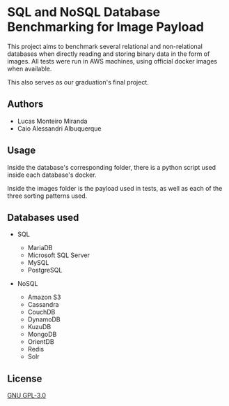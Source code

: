 # SQL and NoSQL Database Benchmarking for Image Payload

This project aims to benchmark several relational and non-relational databases when directly reading and storing binary data in the form of images. All tests were run in AWS machines, using official docker images when available.

This also serves as our graduation's final project.

## Authors

- Lucas Monteiro Miranda
- Caio Alessandri Albuquerque

## Usage

Inside the database's corresponding folder, there is a python script used inside each database's docker.

Inside the images folder is the payload used in tests, as well as each of the three sorting patterns used.

## Databases used

- SQL
    - MariaDB
    - Microsoft SQL Server
    - MySQL
    - PostgreSQL

- NoSQL
    - Amazon S3
    - Cassandra
    - CouchDB
    - DynamoDB
    - KuzuDB
    - MongoDB
    - OrientDB
    - Redis
    - Solr

## License

[GNU GPL-3.0](https://www.gnu.org/licenses/gpl-3.0.html)

